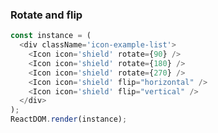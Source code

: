 ### Rotate and flip

<!--start-code-->
```js
const instance = (
  <div className='icon-example-list'>
    <Icon icon='shield' rotate={90} />
    <Icon icon='shield' rotate={180} />
    <Icon icon='shield' rotate={270} />
    <Icon icon='shield' flip="horizontal" />
    <Icon icon='shield' flip="vertical" />
  </div>
);
ReactDOM.render(instance);
```
<!--end-code-->
